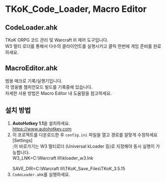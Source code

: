 # TKoK_Code_Loader, Macro Editor

## CodeLoader.ahk
TKoK ORPG 코드 관리 및 Warcraft III 제어 도구입니다. <br>
W3 멀티 로더를 통해서 다수의 클라이언트를 실행시키고 클릭 한번에 게임 준비를 완료하세요.

## MacroEditor.ahk
범용 매크로 기록/실행기입니다. <br>
각 영웅별 챔피언모드 빌드를 기록중에 있습니다. <br>
자세한 사용 방법은 Macro Editor 내 도움말을 참고하세요.

## 설치 방법
1. **AutoHotkey 1.1**을 설치하세요.  
https://www.autohotkey.com
2. 이 프로젝트를 다운로드한 후 `config.ini` 파일을 열고 경로를 알맞게 수정하세요<br>
[Settings]<br>
;이 바로가기는 W3 멀티로더 (Universal kLoader 등)로 지정해야 동시 실행이 가능합니다.<br>
W3_LNK=C:\Warcraft III\kloader_w3.lnk <br><br>
SAVE_DIR=C:\Warcraft III\TKoK_Save_Files\TKoK_3.5.15<br>
3. `CodeLoader.ahk`를 실행하세요.

